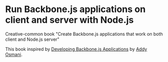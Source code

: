 Run Backbone.js applications on client and server with Node.js
====================

Creative-common book "Create Backbone.js applications that work on both client and Node.js server"

This book inspired by [Developing Backbone.js Applications](https://github.com/1st/backbone-fundamentals) by [Addy Osmani](https://twitter.com/addyosmani).